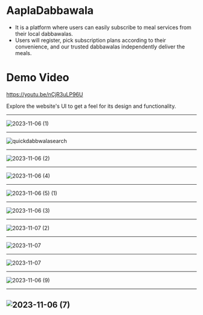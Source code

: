 # AaplaDabbawala
- It is a platform where users can easily subscribe to meal services from their local dabbawalas.
- Users  will register, pick subscription plans according to their convenience, and our trusted dabbawalas independently deliver the meals.
# Demo Video
https://youtu.be/nCjR3uLP96U

Explore the website's UI to get a feel for its design and functionality.



---

![2023-11-06 (1)](https://github.com/Amisha-05/AaplaDabbawala/assets/110057532/4ddc480b-45e6-41e1-aee2-cfcd845cba1a)



---
![quickdabbwalasearch](https://github.com/Amisha-05/AaplaDabbawala/assets/110057532/1d916cbc-8c87-45e3-a3cb-66819825e1bc)


---
![2023-11-06 (2)](https://github.com/Amisha-05/AaplaDabbawala/assets/110057532/aaa474f4-ce96-4c02-bab3-7e57e95e231f)

---

![2023-11-06 (4)](https://github.com/Amisha-05/AaplaDabbawala/assets/110057532/25a1ab9c-5a5d-4d79-8468-b0eae3065137)

---


![2023-11-06 (5) (1)](https://github.com/Amisha-05/AaplaDabbawala/assets/110057532/2fc3a67f-30a0-403a-a9e0-8a60e4af8869)

---
![2023-11-06 (3)](https://github.com/Amisha-05/AaplaDabbawala/assets/110057532/6b46df79-1d54-440b-8e8e-db9192ff259c)

---


![2023-11-07 (2)](https://github.com/Amisha-05/AaplaDabbawala/assets/110057532/785a34e1-0c7c-4479-a8c0-368764878372)

---


![2023-11-07](https://github.com/Amisha-05/AaplaDabbawala/assets/110057532/850c9d77-b170-4720-bced-c1e898345464)

---

![2023-11-07](https://github.com/Amisha-05/AaplaDabbawala/assets/110057532/1c1daf4d-b02d-40fe-a177-8a74de1eb298)

---


![2023-11-06 (9)](https://github.com/Amisha-05/AaplaDabbawala/assets/110057532/7910e5e3-1184-40f4-89f7-000c45daf600)

---

![2023-11-06 (7)](https://github.com/Amisha-05/AaplaDabbawala/assets/110057532/83952bb5-63e1-418d-8942-5a610bdd4995)
---




